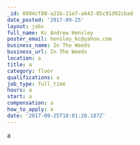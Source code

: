 ```yaml
---
_id: 8894cf80-a21b-11e7-a643-05c91d92cbad
date_posted: '2017-09-25'
layout: jobs
full_name: Kc Andrew Hensley
poster_email: hensley_kc@yahoo.com
business_name: In The Weeds
business_url: In The Weeds
location: a
title: a
category: floor
qualifications: a
job_type: full_time
hours: a
start: a
compensation: a
how_to_apply: a
date: '2017-09-25T18:01:20.187Z'
---
```

a
